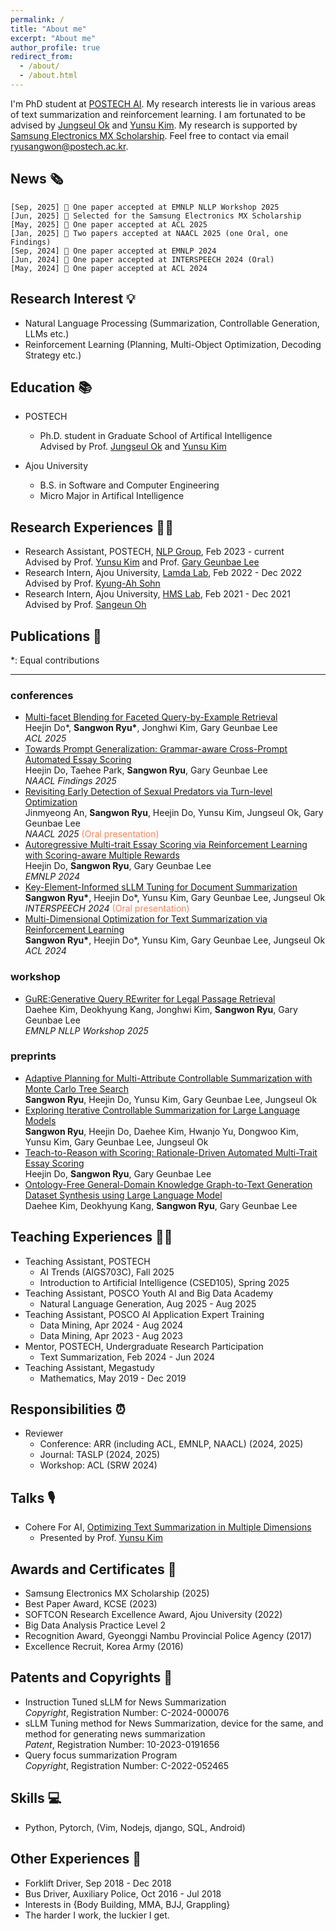 ```yaml
---
permalink: /
title: "About me"
excerpt: "About me"
author_profile: true
redirect_from: 
  - /about/
  - /about.html
---
```


I'm PhD student at <a href="https://ai.postech.ac.kr/">POSTECH AI</a>. My research interests lie in various areas of text summarization and reinforcement learning. I am fortunated to be advised by <a href="https://sites.google.com/view/jungseulok">Jungseul Ok</a> and <a href="https://www.yunsukim.me/">Yunsu Kim</a>. My research is supported by <a href="https://www.samsung-dxrecruit.com/dept/detail/C0003">Samsung Electronics MX Scholarship</a>. Feel free to contact via email [ryusangwon@postech.ac.kr](mailto:ryusangwon@postech.ac.kr).

News 🗞️
-----
`[Sep, 2025] 🎉 One paper accepted at EMNLP NLLP Workshop 2025`<br>
`[Jun, 2025] 🎊 Selected for the Samsung Electronics MX Scholarship`<br>
`[May, 2025] 🎉 One paper accepted at ACL 2025`<br>
`[Jan, 2025] 🎉 Two papers accepted at NAACL 2025 (one Oral, one Findings)`<br>
`[Sep, 2024] 🎉 One paper accepted at EMNLP 2024`<br>
`[Jun, 2024] 🎉 One paper accepted at INTERSPEECH 2024 (Oral)`<br>
`[May, 2024] 🎉 One paper accepted at ACL 2024`<br>

Research Interest 💡
-----
- Natural Language Processing (Summarization, Controllable Generation, LLMs etc.)
- Reinforcement Learning (Planning, Multi-Object Optimization, Decoding Strategy etc.)

Education 📚
-----
- POSTECH
  - Ph.D. student in Graduate School of Artifical Intelligence
                  <br>Advised by Prof. <a href="https://sites.google.com/view/jungseulok">Jungseul Ok</a> and <a href="https://www.yunsukim.me/">Yunsu Kim</a>
                  
- Ajou University
  - B.S. in Software and Computer Engineering
  - Micro Major in Artifical Intelligence

Research Experiences 👨‍🔬
------

- Research Assistant, POSTECH, <a href="https://sites.google.com/view/nlppostech/">NLP Group</a>, Feb 2023 - current <br>Advised by Prof. <a href="https://www.yunsukim.me/">Yunsu Kim</a> and Prof. <a href="https://sites.google.com/view/gary-geunbae-lee/">Gary Geunbae Lee</a> 
- Research Intern, Ajou University, <a href="https://sites.google.com/site/kasohn/group/">Lamda Lab</a>, Feb 2022 - Dec 2022<br>Advised by Prof. <a href="https://sites.google.com/site/kasohn/group/">Kyung-Ah Sohn</a>
- Research Intern, Ajou University, <a href="https://sites.google.com/view/meslab-ku/">HMS Lab</a>, Feb 2021 - Dec 2021<br>Advised by Prof. <a href="https://sites.google.com/view/sangeunoh/">Sangeun Oh</a>

Publications 📖
-----
*: Equal contributions

----

### conferences

- <a href="https://arxiv.org/abs/2412.01443">Multi-facet Blending for Faceted Query-by-Example Retrieval</a><br>Heejin Do*, <b>Sangwon Ryu*</b>, Jonghwi Kim, Gary Geunbae Lee<br><span style="font-style: italic;">ACL 2025 </span>
- <a href="https://aclanthology.org/2025.findings-naacl.153/">Towards Prompt Generalization: Grammar-aware Cross-Prompt Automated Essay Scoring</a><br>Heejin Do, Taehee Park, <b>Sangwon Ryu</b>, Gary Geunbae Lee<br> <span style="font-style: italic;">NAACL Findings 2025 </span>
- <a href="https://aclanthology.org/2025.naacl-long.241/">Revisiting Early Detection of Sexual Predators via Turn-level Optimization</a><br>Jinmyeong An, <b>Sangwon Ryu</b>, Heejin Do, Yunsu Kim, Jungseul Ok, Gary Geunbae Lee<br> <span style="font-style: italic;">NAACL 2025 </span><span style="color:coral;">(Oral presentation)</span>
- <a href="https://aclanthology.org/2024.emnlp-main.917/">Autoregressive Multi-trait Essay Scoring via Reinforcement Learning with Scoring-aware Multiple Rewards</a><br>Heejin Do, <b>Sangwon Ryu</b>, Gary Geunbae Lee<br> <span style="font-style: italic;">EMNLP 2024 </span> 
- <a href="https://www.isca-archive.org/interspeech_2024/ryu24_interspeech.html#">Key-Element-Informed sLLM Tuning for Document Summarization</a><br><b>Sangwon Ryu\*</b>, Heejin Do*, Yunsu Kim, Gary Geunbae Lee, Jungseul Ok <br> <span style="font-style: italic;"> INTERSPEECH 2024 </span><span style="color:coral;">(Oral presentation)</span>
- <a href="https://aclanthology.org/2024.acl-long.319/">Multi-Dimensional Optimization for Text Summarization via Reinforcement Learning</a><br><b>Sangwon Ryu\*</b>, Heejin Do*, Yunsu Kim, Gary Geunbae Lee, Jungseul Ok<br> <span style="font-style: italic;">ACL 2024 </span>

### workshop

- <a href="https://arxiv.org/abs/2505.12950">GuRE:Generative Query REwriter for Legal Passage Retrieval</a><br>Daehee Kim, Deokhyung Kang, Jonghwi Kim, <b>Sangwon Ryu</b>, Gary Geunbae Lee<br><span style="font-style: italic;">EMNLP NLLP Workshop 2025 </span>

### preprints

- <a href="https://arxiv.org/pdf/2509.26435">Adaptive Planning for Multi-Attribute Controllable Summarization with Monte Carlo Tree Search</a><br><b>Sangwon Ryu</b>, Heejin Do, Yunsu Kim, Gary Geunbae Lee, Jungseul Ok<br>
- <a href="https://arxiv.org/abs/2411.12460">Exploring Iterative Controllable Summarization for Large Language Models</a><br><b>Sangwon Ryu</b>, Heejin Do, Daehee Kim, Hwanjo Yu, Dongwoo Kim, Yunsu Kim, Gary Geunbae Lee, Jungseul Ok<br>
- <a href="https://arxiv.org/abs/2502.20748">Teach-to-Reason with Scoring: Rationale-Driven Automated Multi-Trait Essay Scoring</a><br>Heejin Do, <b>Sangwon Ryu</b>, Gary Geunbae Lee<br>
- <a href="https://arxiv.org/abs/2409.07088/">Ontology-Free General-Domain Knowledge Graph-to-Text Generation Dataset Synthesis using Large Language Model</a><br>Daehee Kim, Deokhyung Kang, <b>Sangwon Ryu</b>, Gary Geunbae Lee<br>


Teaching Experiences 👨‍🏫
------
- Teaching Assistant, POSTECH
  - AI Trends (AIGS703C), Fall 2025
  - Introduction to Artificial Intelligence (CSED105), Spring 2025
- Teaching Assistant, POSCO Youth AI and Big Data Academy
  - Natural Language Generation, Aug 2025 - Aug 2025
- Teaching Assistant, POSCO AI Application Expert Training
  - Data Mining, Apr 2024 - Aug 2024
  - Data Mining, Apr 2023 - Aug 2023
- Mentor, POSTECH, Undergraduate Research Participation
  - Text Summarization, Feb 2024 - Jun 2024
- Teaching Assistant, Megastudy
  - Mathematics, May 2019 - Dec 2019
  
Responsibilities ⏰
-----
- Reviewer
  - Conference: ARR (including ACL, EMNLP, NAACL) (2024, 2025)
  - Journal: TASLP (2024, 2025)
  - Workshop: ACL (SRW 2024)

<!-- Research Projects 🏭
----- -->
<!-- - Development of Machine Translation <br>HYBE & Seoul National University, *Principal Investigator*, Dec 2024 - current
  - Machine translation, post-editing -->
<!-- - MILAINA: Multi-Lingual AI News Agent<br>National Research Foundation of Korea (NRF), Jun 2023 - current
  - Multi-lingual text summarization
- Development and Verification of Online Hate Speech Identification Model<br>National Research Foundation of Korea (NRF), Jul 2022 - Dec 2022
  - Hate speech data construction -->
  
Talks 🎙️
-----
- Cohere For AI, <a href="https://www.youtube.com/watch?v=fl1Ea7eZIZA">Optimizing Text Summarization in Multiple Dimensions</a>
  - Presented by Prof. <a href="https://www.yunsukim.me/">Yunsu Kim</a>

Awards and Certificates 🏅
-----
- Samsung Electronics MX Scholarship (2025)
- Best Paper Award, KCSE (2023)
- SOFTCON Research Excellence Award, Ajou University (2022)
- Big Data Analysis Practice Level 2
- Recognition Award, Gyeonggi Nambu Provincial Police Agency (2017)
- Excellence Recruit, Korea Army (2016)

Patents and Copyrights 💼
-----
- Instruction Tuned sLLM for News Summarization<br>*Copyright*, Registration Number: C-2024-000076
- sLLM Tuning method for News Summarization, device for the same, and method for generating news summarization<br>*Patent*, Registration Number: 10-2023-0191656
- Query focus summarization Program <br>*Copyright*, Registration Number: C-2022-052465

Skills 💻
-----
- Python, Pytorch, (Vim, Nodejs, django, SQL, Android)

Other Experiences 🚛
-----
- Forklift Driver, Sep 2018 - Dec 2018
- Bus Driver, Auxiliary Police, Oct 2016 - Jul 2018
- Interests in {Body Building, MMA, BJJ, Grappling}
- The harder I work, the luckier I get.